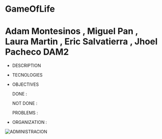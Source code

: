 # GameOfLife
# Adam Montesinos , Miguel Pan , Laura Martin , Eric Salvatierra , Jhoel Pacheco DAM2

- DESCRIPTION 

- TECNOLOGIES

- OBJECTIVES

  DONE :
  
  NOT DONE :
  
  PROBLEMS : 
  
- ORGANIZATION :
  
![ADMINISTRACION](https://user-images.githubusercontent.com/58786408/137323744-00eabe1f-c635-4c1e-b079-701e1868461e.png)
